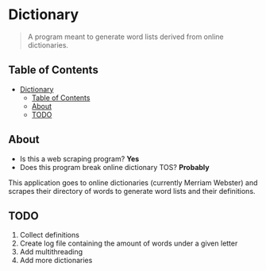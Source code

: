 # Dictionary

> A program meant to generate word lists derived from online dictionaries.

## Table of Contents

- [Dictionary](#dictionary)
  - [Table of Contents](#table-of-contents)
  - [About](#about)
  - [TODO](#todo)

## About

- Is this a web scraping program? **Yes**
- Does this program break online dictionary TOS? **Probably**

This application goes to online dictionaries (currently Merriam Webster) and scrapes their directory of words to generate word lists and their definitions.

## TODO

1. Collect definitions
2. Create log file containing the amount of words under a given letter
3. Add multithreading
4. Add more dictionaries
